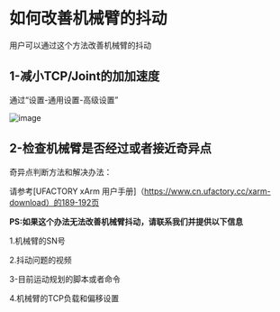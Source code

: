 # 如何改善机械臂的抖动

用户可以通过这个方法改善机械臂的抖动

## 1-减小TCP/Joint的加加速度

通过“设置-通用设置-高级设置”



![image](https://github.com/xArm-Developer/ufactory_docs/blob/main/cn/.gitbook/assets/dou-dong.png)

## 2-检查机械臂是否经过或者接近奇异点

奇异点判断方法和解决办法：

请参考[UFACTORY xArm 用户手册]（https://www.cn.ufactory.cc/xarm-download）的189-192页

**PS:如果这个办法无法改善机械臂抖动，请联系我们并提供以下信息**

1.机械臂的SN号

2.抖动问题的视频

3-目前运动规划的脚本或者命令

4.机械臂的TCP负载和偏移设置
